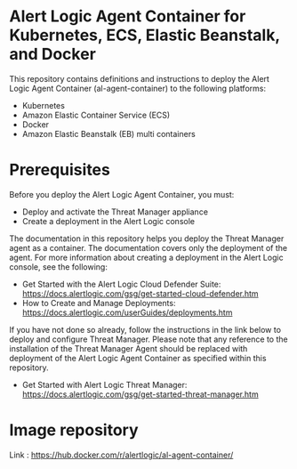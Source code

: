 # Alert Logic Agent Container for Kubernetes, ECS, Elastic Beanstalk, and Docker

This repository contains definitions and instructions to deploy the Alert Logic Agent Container (al-agent-container) to the following platforms:

- Kubernetes
- Amazon Elastic Container Service (ECS)
- Docker
- Amazon Elastic Beanstalk (EB) multi containers

# Prerequisites

Before you deploy the Alert Logic Agent Container, you must:
- Deploy and activate the Threat Manager appliance
- Create a deployment in the Alert Logic console

The documentation in this repository helps you deploy the Threat Manager agent as a container. The documentation covers only the deployment of the agent. For more information about creating a deployment in the Alert Logic console, see the following:

- Get Started with the Alert Logic Cloud Defender Suite: https://docs.alertlogic.com/gsg/get-started-cloud-defender.htm
- How to Create and Manage Deployments: https://docs.alertlogic.com/userGuides/deployments.htm

If you have not done so already, follow the instructions in the link below to deploy and configure Threat Manager. Please note that any reference to the installation of the Threat Manager Agent should be replaced with deployment of the Alert Logic Agent Container as specified within this repository.

- Get Started with Alert Logic Threat Manager: https://docs.alertlogic.com/gsg/get-started-threat-manager.htm

# Image repository

Link : https://hub.docker.com/r/alertlogic/al-agent-container/
